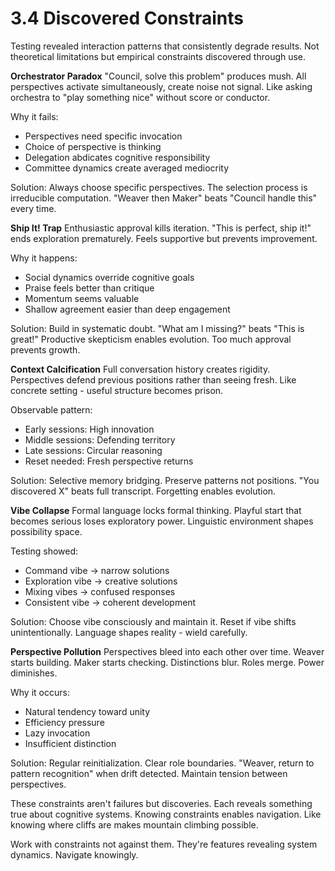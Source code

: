# 3.4 Discovered Constraints

Testing revealed interaction patterns that consistently degrade results. Not theoretical limitations but empirical constraints discovered through use.

**Orchestrator Paradox**
"Council, solve this problem" produces mush. All perspectives activate simultaneously, create noise not signal. Like asking orchestra to "play something nice" without score or conductor.

Why it fails:
- Perspectives need specific invocation
- Choice of perspective is thinking
- Delegation abdicates cognitive responsibility
- Committee dynamics create averaged mediocrity

Solution: Always choose specific perspectives. The selection process is irreducible computation. "Weaver then Maker" beats "Council handle this" every time.

**Ship It! Trap**
Enthusiastic approval kills iteration. "This is perfect, ship it!" ends exploration prematurely. Feels supportive but prevents improvement.

Why it happens:
- Social dynamics override cognitive goals
- Praise feels better than critique
- Momentum seems valuable
- Shallow agreement easier than deep engagement

Solution: Build in systematic doubt. "What am I missing?" beats "This is great!" Productive skepticism enables evolution. Too much approval prevents growth.

**Context Calcification**
Full conversation history creates rigidity. Perspectives defend previous positions rather than seeing fresh. Like concrete setting - useful structure becomes prison.

Observable pattern:
- Early sessions: High innovation
- Middle sessions: Defending territory  
- Late sessions: Circular reasoning
- Reset needed: Fresh perspective returns

Solution: Selective memory bridging. Preserve patterns not positions. "You discovered X" beats full transcript. Forgetting enables evolution.

**Vibe Collapse**
Formal language locks formal thinking. Playful start that becomes serious loses exploratory power. Linguistic environment shapes possibility space.

Testing showed:
- Command vibe → narrow solutions
- Exploration vibe → creative solutions
- Mixing vibes → confused responses
- Consistent vibe → coherent development

Solution: Choose vibe consciously and maintain it. Reset if vibe shifts unintentionally. Language shapes reality - wield carefully.

**Perspective Pollution**
Perspectives bleed into each other over time. Weaver starts building. Maker starts checking. Distinctions blur. Roles merge. Power diminishes.

Why it occurs:
- Natural tendency toward unity
- Efficiency pressure
- Lazy invocation
- Insufficient distinction

Solution: Regular reinitialization. Clear role boundaries. "Weaver, return to pattern recognition" when drift detected. Maintain tension between perspectives.

These constraints aren't failures but discoveries. Each reveals something true about cognitive systems. Knowing constraints enables navigation. Like knowing where cliffs are makes mountain climbing possible.

Work with constraints not against them. They're features revealing system dynamics. Navigate knowingly.